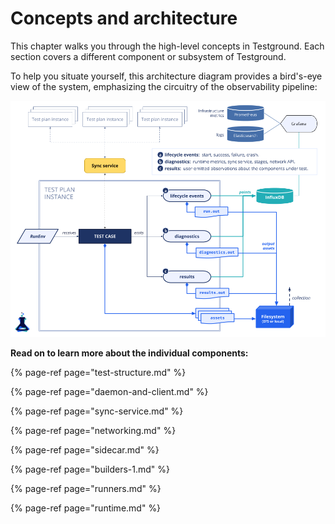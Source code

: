 # Concepts and architecture

This chapter walks you through the high-level concepts in Testground. Each section covers a different component or subsystem of Testground.

To help you situate yourself, this architecture diagram provides a bird's-eye view of the system, emphasizing the circuitry of the observability pipeline:

![](../.gitbook/assets/testground-observability-architecture.png)

**Read on to learn more about the individual components:**

{% page-ref page="test-structure.md" %}

{% page-ref page="daemon-and-client.md" %}

{% page-ref page="sync-service.md" %}

{% page-ref page="networking.md" %}

{% page-ref page="sidecar.md" %}

{% page-ref page="builders-1.md" %}

{% page-ref page="runners.md" %}

{% page-ref page="runtime.md" %}




